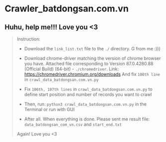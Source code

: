 # Crawler_batdongsan.com.vn

Huhu, help me!!! Love you &lt;3
--------------------------------

>Instruction:
> - Download the `link_list.txt` file to the `./` directory. G
> from me :)))
> 
> - Download chrome-driver matching the version of chrome browser you have.
> Attached file corresponding to Version 87.0.4280.88 (Official Build) (64-bit) - `./chromedriver`.
> Link: https://chromedriver.chromium.org/downloads
> And fix `100th line` in `crawl_data_batdongsan.com.vn.py`
> 
> 
> - Fix `106th, 107th lines` in `crawl_data_batdongsan.com.vn.py` to define start position and number of records you want to crawl
> 
> - Then, run: `python3 crawl_data_batdongsan.com.vn.py` in the Terminal
> or run with GUI
> 
> - After all. When everything is done. Please sent me result file: `data_batdongsan_com_vn.csv` and `start_end.txt`
> 
> Again! Love you <3 
